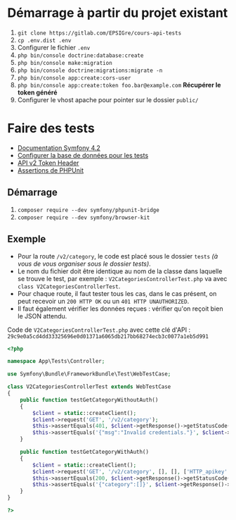 # Démarrage à partir du projet existant

1. `git clone https://gitlab.com/EPSIGre/cours-api-tests`
2. `cp .env.dist .env`
3. Configurer le fichier `.env`
4. `php bin/console doctrine:database:create`
5. `php bin/console make:migration`
6. `php bin/console doctrine:migrations:migrate -n`
7. `php bin/console app:create:cors-user`
8. `php bin/console app:create:token foo.bar@example.com` **Récupérer le token généré**
9. Configurer le vhost apache pour pointer sur le dossier `public/`

# Faire des tests

- [Documentation Symfony 4.2](https://symfony.com/doc/current/testing.html)
- [Configurer la base de données pour les tests](https://symfony.com/doc/current/testing/database.html#changing-database-settings-for-functional-tests)
- [API v2 Token Header](https://github.com/symfony/browser-kit/blob/v4.2.0/Client.php#L362)
- [Assertions de PHPUnit](https://phpunit.readthedocs.io/en/7.4/assertions.html)

## Démarrage

1. `composer require --dev symfony/phpunit-bridge`
2. `composer require --dev symfony/browser-kit`

## Exemple

- Pour la route `/v2/category`, le code est placé sous le dossier `tests` *(à vous de vous organiser sous le dossier tests)*.
- Le nom du fichier doit être identique au nom de la classe dans laquelle se trouve le test, par exemple : `V2CategoriesControllerTest.php` va avec `class V2CategoriesControllerTest`.
- Pour chaque route, il faut tester tous les cas, dans le cas présent, on peut recevoir un `200 HTTP OK` ou un `401 HTTP UNAUTHORIZED`.
- Il faut également vérifier les données reçues : vérifier qu'on reçoit bien le JSON attendu.

Code de `V2CategoriesControllerTest.php` avec cette clé d'API : `29c9e0a5cd4dd33325696e0d01371a6065db217bb68274ecb3c0077a1eb5d991`

```php
<?php

namespace App\Tests\Controller;

use Symfony\Bundle\FrameworkBundle\Test\WebTestCase;

class V2CategoriesControllerTest extends WebTestCase
{
    public function testGetCategoryWithoutAuth()
    {
        $client = static::createClient();
        $client->request('GET', '/v2/category');
        $this->assertEquals(401, $client->getResponse()->getStatusCode());
        $this->assertEquals('{"msg":"Invalid credentials."}', $client->getResponse()->getContent());
    }

    public function testGetCategoryWithAuth()
    {
        $client = static::createClient();
        $client->request('GET', '/v2/category', [], [], ['HTTP_apikey' => '29c9e0a5cd4dd33325696e0d01371a6065db217bb68274ecb3c0077a1eb5d991']);
        $this->assertEquals(200, $client->getResponse()->getStatusCode());
        $this->assertEquals('{"category":[]}', $client->getResponse()->getContent());
    }
}

?>
```
